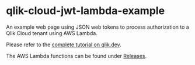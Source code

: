 # qlik-cloud-jwt-lambda-example

An example web page using JSON web tokens to process authorization to a Qlik Cloud tenant using AWS Lambda.

Please refer to the [complete tutorial on qlik.dev](https://qlik.dev/tutorials/embed-content-using-iframes-and-anonymous-access).

The AWS Lambda functions can be found under [Releases](https://github.com/qlik-oss/qlik-cloud-jwt-lambda-example/releases).
